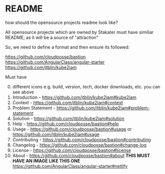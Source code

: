 # README
how should the opensource projects readme look like?

All opensource projects which are owned by Stakater must have similiar README; as it will be a source of "attraction"

So, we need to define a format and then ensure its followed:

https://github.com/cloudposse/bastion
https://github.com/AngularClass/angular-starter
https://github.com/jtblin/kube2iam

Must have

0. different icons e.g. build, version, tech, docker downloads, etc. you can see above
1. Introduction - https://github.com/jtblin/kube2iam#kube2iam
2. Context - https://github.com/jtblin/kube2iam#context
3. Problem Statement - https://github.com/jtblin/kube2iam#problem-statement
4. Solution - https://github.com/jtblin/kube2iam#solution
5. Help - https://github.com/cloudposse/bastion#help
6. Usage - https://github.com/cloudposse/bastion#usage or https://github.com/jtblin/kube2iam#usage
7. Contributing - https://github.com/cloudposse/bastion#contributing
8. Changelog - https://github.com/cloudposse/bastion#change-log
9. License - https://github.com/cloudposse/bastion#license 
10. About - https://github.com/cloudposse/bastion#about **THIS MUST HAVE AN IMAGE LIKE THIS ONE** https://github.com/AngularClass/angular-starter#netlify
